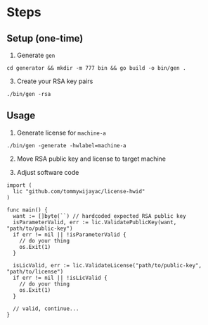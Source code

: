 # Steps
## Setup (one-time)
1. Generate `gen`
```
cd generator && mkdir -m 777 bin && go build -o bin/gen .
```

3. Create your RSA key pairs
```
./bin/gen -rsa
```

## Usage
1. Generate license for `machine-a`
```
./bin/gen -generate -hwlabel=machine-a
```

2. Move RSA public key and license to target machine

3. Adjust software code
```
import (
  lic "github.com/tommywijayac/license-hwid"
)

func main() {
  want := []byte(``) // hardcoded expected RSA public key
  isParameterValid, err := lic.ValidatePublicKey(want, "path/to/public-key")
  if err != nil || !isParameterValid {
    // do your thing
    os.Exit(1)
  }

  isLicValid, err := lic.ValidateLicense("path/to/public-key", "path/to/license")
  if err != nil || !isLicValid {
    // do your thing
    os.Exit(1)
  }

  // valid, continue...
}
```
